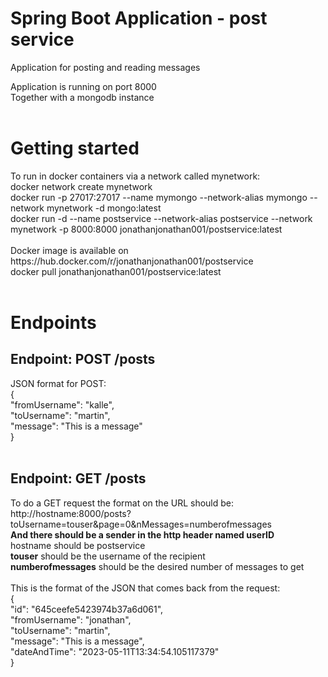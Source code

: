 <h1>Spring Boot Application - post service</h1>
Application for posting and reading messages<BR>

Application is running on port 8000<BR>
Together with a mongodb instance<BR>
<BR>
<h1>Getting started</h1>
To run in docker containers  via a network called mynetwork:<BR>
docker network create mynetwork<BR>
docker run -p 27017:27017 --name mymongo --network-alias mymongo --network mynetwork -d mongo:latest<BR>
docker run -d --name postservice --network-alias postservice --network mynetwork -p 8000:8000 jonathanjonathan001/postservice:latest<BR>
<BR>
Docker image is available on <BR>
https://hub.docker.com/r/jonathanjonathan001/postservice <BR>
docker pull jonathanjonathan001/postservice:latest
<BR>
<BR>
<h1>Endpoints</h1>

<h2>Endpoint: POST /posts</h2>
JSON format for POST:<BR>
{<BR>
"fromUsername": "kalle",<BR>
"toUsername": "martin",<BR>
"message": "This is a message"<BR>
}<BR>
<BR>
<h2>Endpoint: GET /posts</h2>
To do a GET request the format on the URL should be:<BR>
http://hostname:8000/posts?toUsername=touser&page=0&nMessages=numberofmessages <BR>
<b>And there should be a sender in the http header named userID</b><BR
<b>hostname</b> should be postservice<BR>
<b>touser</b> should be the username of the recipient<BR>
<b>numberofmessages</b> should be the desired number of messages to get<BR>
<BR>
This is the format of the JSON that comes back from the request:<BR>
{<BR>
"id": "645ceefe5423974b37a6d061",<BR>
"fromUsername": "jonathan",<BR>
"toUsername": "martin",<BR>
"message": "This is a message",<BR>
"dateAndTime": "2023-05-11T13:34:54.105117379"<BR>
}<BR>
